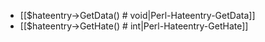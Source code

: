 * [[$hateentry->GetData() # void|Perl-Hateentry-GetData]]
* [[$hateentry->GetHate() # int|Perl-Hateentry-GetHate]]
